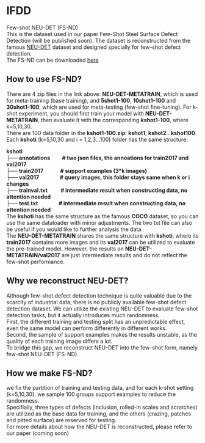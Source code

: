 # IFDD
Few-shot NEU-DET (FS-ND)  
This is the dataset used in our paper Few-Shot Steel Surface Defect Detection (will be published soon). The dataset is reconstructed from the famous [NEU-DET](https://ieeexplore.ieee.org/abstract/document/8709818) dataset and designed specially for few-shot defect detection.  
The FS-ND can be downloaded [here](https://drive.google.com/drive/folders/1Somtykp_DwqGTe5by9PEfPDxPqYRFu-L)

## How to use FS-ND?
There are 4 zip files in the link above: **NEU-DET-METATRAIN**, which is used for meta-training (base training), and **5shot1-100**, **10shot1-100** and **30shot1-100**, which are used for meta-testing (few-shot fine-tuning). For k-shot experiment, you should first train your model with **NEU-DET-METATRAIN**, then evaluate it with the corresponding **kshot1-100**, where k=5,10,30.  
There are 100 data folder in the **kshot1-100.zip**: **kshot1**, **kshot2**...**kshot100**. Each **kshoti** (k=5,10,30 and i = 1,2,3...100) folder has the same structure:  

**kshoti  
├── annotations &emsp;&emsp;# two json files, the annoations for train2017 and val2017  
├── train2017 &emsp;&emsp;&nbsp;&nbsp;&nbsp;&nbsp;# support examples (3*k images)  
├── val2017 &emsp;&emsp;&nbsp;&nbsp;&nbsp;&nbsp;&nbsp;&nbsp;&nbsp;# query images, this folder stays same when k or i changes    
├── trainval.txt  &emsp;&emsp;&nbsp;# intermediate result when constructing data, no attention needed  
├── test.txt &emsp;&emsp;&nbsp;&nbsp;&nbsp;&nbsp;&nbsp;&nbsp;&nbsp;# intermediate result when constructing data, no attention needed**  
The **kshoti** has the same structure as the famous **COCO** dataset, so you can use the same dataloader with minor adjustments. The two txt file can also be useful if you would like to further analysis the data.   
The **NEU-DET-METATRAIN** shares the same structure with **kshoti**, where its **train2017** contains more images and its **val2017** can be utilized to evaluate the pre-trained model. However, the results on **NEU-DET-METATRAIN/val2017** are just intermediate results and do not reflect the few-shot performance.  

## Why we reconstruct NEU-DET?
Although few-shot defect detection technique is quite valuable due to the scarcity of industrial data, there is no publicly available few-shot defect detection dataset. We can utilize the existing NEU-DET to evaluate few-shot detection tasks, but it actually introduces much randomness.  
First, the different training and testing split has an unpredictable effect, even the same model can perform differently in different works.  
Second, the sample of support examples makes the results unstable, as the quality of each training image differs a lot.  
To bridge this gap, we reconstruct NEU-DET into the few-shot form, namely few-shot NEU-DET (FS-ND). 

## How we make FS-ND?
we fix the partition of training and testing data, and for each k-shot setting (k=5,10,30), we sample 100 groups support examples to reduce the randomness.  
Specifially, three types of defects (inclusion, rolled-in scales and scratches) are utilized as the base data for training, and the others (crazing, patches and pitted surface) are reserved for testing.  
For more details about how the NEU-DET is reconstructed, please refer to our paper (coming soon)  
